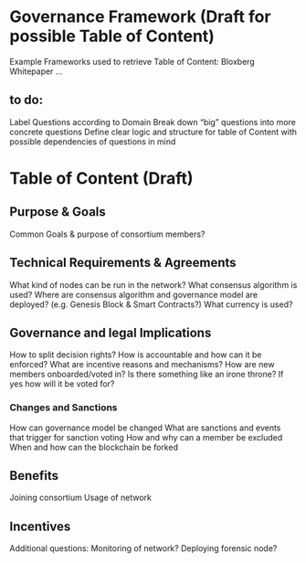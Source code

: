 # Governance Framework (Draft for possible Table of Content)

Example Frameworks used to retrieve Table of Content:
Bloxberg Whitepaper
…

## to do:
Label Questions according to Domain
Break down “big” questions into more concrete questions
Define clear logic and structure for table of Content with possible dependencies of questions in mind


# Table of Content (Draft)


## Purpose & Goals
Common Goals & purpose of consortium members?

## Technical Requirements & Agreements
What kind of nodes can be run in the network?
What consensus algorithm is used?
Where are consensus algorithm and governance model are deployed? (e.g. Genesis Block & Smart Contracts?)
What currency is used?

## Governance and legal Implications
How to split decision rights?
How is accountable and how can it be enforced?
What are incentive reasons and mechanisms?
How are new members onboarded/voted in?
Is there something like an irone throne?
If yes how will it be voted for?

### Changes and Sanctions
How can governance model be changed
What are sanctions and events that trigger for sanction voting
How and why can a member be excluded
When and how can the blockchain be forked

## Benefits
Joining consortium
Usage of network

## Incentives


Additional questions:
Monitoring of network?
Deploying forensic node?
